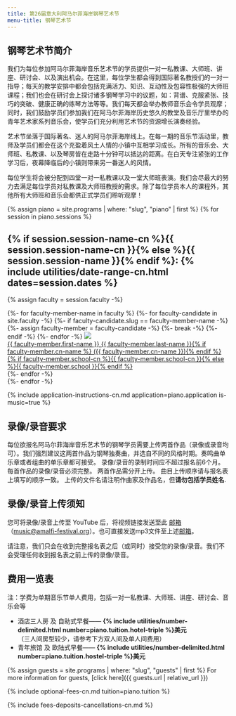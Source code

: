 ```yaml
---
title: 第26届意大利阿马尔菲海岸钢琴艺术节
menu-title: 钢琴艺术节
---
```


## 钢琴艺术节简介

我们为每位参加阿马尔菲海岸音乐艺术节的学员提供一对一私教课、大师班、讲座、研讨会、以及演出机会。在这里，每位学生都会得到国际著名教授们的一对一指导；每天的教学安排中都会包括充满活力、知识、互动性及包容性极强的大师班课程；我们也会在研讨会上探讨诸多钢琴学习中的议题，如：背谱、克服紧张、技巧的突破、健康正确的练琴方法等等。我们每天都会举办教师音乐会令学员观摩；同时，我们鼓励学员们参加我们在阿马尔菲海岸历史悠久的教堂及音乐厅里举办的青年艺术家系列音乐会，使学员们充分利用艺术节的资源增长演奏经验。

艺术节坐落于国际著名、迷人的阿马尔菲海岸线上。在每一期的音乐节活动里，教师及学员们都会在这个充盈着风土人情的小镇中互相学习成长。所有的音乐会、大师班、私教课、以及琴房皆在走路十分钟可以抵达的距离。在白天专注紧张的工作学习后，夜幕降临后的小镇则带来另一番迷人的风情。

每位学生将会被分配到四堂一对一私教课以及一堂大师班表演。我们会尽最大的努力去满足每位学员对私教课及大师班教授的需求。除了每位学员本人的课程外，其他所有大师班和音乐会都供正式学员们聆听观摩！

{% assign piano = site.programs | where: "slug", "piano" | first %}
{% for session in piano.sessions %}

## {% if session.session-name-cn %}{{ session.session-name-cn }}{% else %}{{ session.session-name }}{% endif %}: {% include utilities/date-range-cn.html dates=session.dates %}

{% assign faculty = session.faculty -%}
<div class="tiles">
{%- for faculty-member-name in faculty %}
    {%- for faculty-candidate in site.faculty -%}
        {%- if faculty-candidate.slug == faculty-member-name -%}
            {%- assign faculty-member = faculty-candidate -%}
            {%- break -%}
        {%- endif -%}
    {%- endfor -%}
<a href="{{ faculty-member.url | relative_url }}"><img src="{{ site.faculty-image-directory | append: faculty-member.headshot-filename | relative_url }}" /> <div class="name">{{ faculty-member.first-name }} {{ faculty-member.last-name }}{% if faculty-member.cn-name %} ({{ faculty-member.cn-name }}){% endif %}</div> <div class="school">{% if faculty-member.school-cn %}{{ faculty-member.school-cn }}{% else %}{{ faculty-member.school }}{% endif %}</div>
</a>
{%- endfor -%}
</div>
{%- endfor -%}

{% include application-instructions-cn.md application=piano.application is-music=true %}

## 录像/录音要求

每位欲报名阿马尔菲海岸音乐艺术节的钢琴学员需要上传两首作品（录像或录音均可）。我们强烈建议这两首作品为钢琴独奏曲，并选自不同的风格时期。奏鸣曲单乐章或者组曲的单乐章都可接受。
录像/录音的录制时间应不超过报名前6个月。
每首作品的录像/录音必须完整。
两首作品需分开上传。
曲目上传顺序请与报名表上填写的顺序一致。
上传的文件名请注明作曲家及作品名，但**请勿包括学员姓名**.

## 录像/录音上传须知

您可将录像/录音上传至 YouTube 后，将视频链接发送至此 [邮箱](mailto:music@amalfi-festival.org)（music@amalfi-festival.org）。也可直接发送mp3文件至上述[邮箱](mailto:music@amalfi-festival.org)。

请注意，我们只会在收到完整报名表之后（或同时）接受您的录像/录音。我们不会受理任何收到报名表之前上传的录像/录音。

## 费用一览表

注：学费为单期音乐节单人费用，包括一对一私教课、大师班、讲座、研讨会、音乐会等

* 酒店三人房 及 自助式早餐—— **{% include utilities/number-delimited.html number=piano.tuition.hotel-triple %}美元**\
    （三人间房型较少，请参考下方双人间及单人间费用）
* 青年旅馆 及 欧陆式早餐—— **{% include utilities/number-delimited.html number=piano.tuition.hostel-triple %}美元**

{% assign guests = site.programs | where: "slug", "guests" | first %}
For more information for guests, [click here]({{ guests.url | relative_url }})

{% include optional-fees-cn.md tuition=piano.tuition %}

{% include fees-deposits-cancellations-cn.md %}
